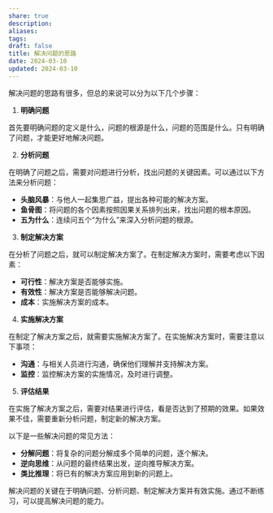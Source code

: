 ```yaml
---
share: true
description: 
aliases: 
tags: 
draft: false
title: 解决问题的思路
date: 2024-03-10
updated: 2024-03-10
---
```

解决问题的思路有很多，但总的来说可以分为以下几个步骤：

1. **明确问题**

首先要明确问题的定义是什么，问题的根源是什么，问题的范围是什么。只有明确了问题，才能更好地解决问题。

2. **分析问题**

在明确了问题之后，需要对问题进行分析，找出问题的关键因素。可以通过以下方法来分析问题：

- **头脑风暴**：与他人一起集思广益，提出各种可能的解决方案。
- **鱼骨图**：将问题的各个因素按照因果关系排列出来，找出问题的根本原因。
- **五为什么**：连续问五个“为什么”来深入分析问题的根源。

3. **制定解决方案**

在分析了问题之后，就可以制定解决方案了。在制定解决方案时，需要考虑以下因素：

- **可行性**：解决方案是否能够实施。
- **有效性**：解决方案是否能够解决问题。
- **成本**：实施解决方案的成本。

4. **实施解决方案**

在制定了解决方案之后，就需要实施解决方案了。在实施解决方案时，需要注意以下事项：

- **沟通**：与相关人员进行沟通，确保他们理解并支持解决方案。
- **监控**：监控解决方案的实施情况，及时进行调整。

5. **评估结果**

在实施了解决方案之后，需要对结果进行评估，看是否达到了预期的效果。如果效果不佳，需要重新分析问题，制定新的解决方案。

以下是一些解决问题的常见方法：

- **分解问题**：将复杂的问题分解成多个简单的问题，逐个解决。
- **逆向思维**：从问题的最终结果出发，逆向推导解决方案。
- **类比推理**：将已有的解决方案应用到新的问题上。

解决问题的关键在于明确问题、分析问题、制定解决方案并有效实施。通过不断练习，可以提高解决问题的能力。